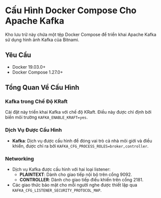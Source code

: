 # Cấu Hình Docker Compose Cho Apache Kafka

Kho lưu trữ này chứa một tệp Docker Compose để triển khai Apache Kafka sử dụng hình ảnh Kafka của Bitnami. 
## Yêu Cầu
- Docker 19.03.0+
- Docker Compose 1.27.0+

## Tổng Quan Về Cấu Hình

### Kafka trong Chế Độ KRaft
Cài đặt này triển khai Kafka với chế độ KRaft. Điều này được chỉ định bởi biến môi trường `KAFKA_ENABLE_KRAFT=yes`.

### Dịch Vụ Được Cấu Hình
- **Kafka**: Dịch vụ được cấu hình để đóng vai trò cả nhà môi giới và điều khiển, được chỉ ra bởi `KAFKA_CFG_PROCESS_ROLES=broker,controller`.

### Networking
- Dịch vụ Kafka được cấu hình với hai loại listener:
  - **PLAINTEXT**: Dành cho giao tiếp nội bộ trên cổng 9092.
  - **CONTROLLER**: Dành cho giao tiếp điều khiển trên cổng 2181.
- Các giao thức bảo mật cho mỗi người nghe được thiết lập qua `KAFKA_CFG_LISTENER_SECURITY_PROTOCOL_MAP`.

